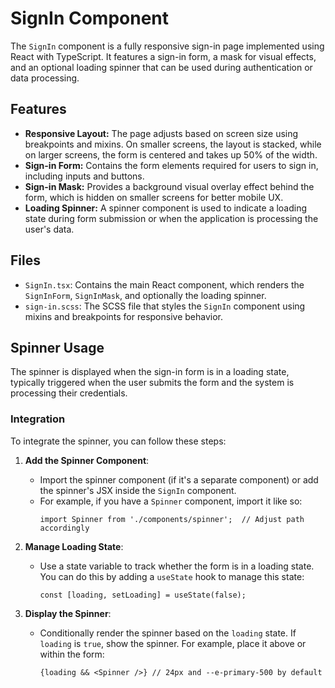 # SignIn Component

The `SignIn` component is a fully responsive sign-in page implemented using React with TypeScript. It features a sign-in form, a mask for visual effects, and an optional loading spinner that can be used during authentication or data processing.

## Features
- **Responsive Layout:** The page adjusts based on screen size using breakpoints and mixins. On smaller screens, the layout is stacked, while on larger screens, the form is centered and takes up 50% of the width.
- **Sign-in Form:** Contains the form elements required for users to sign in, including inputs and buttons.
- **Sign-in Mask:** Provides a background visual overlay effect behind the form, which is hidden on smaller screens for better mobile UX.
- **Loading Spinner:** A spinner component is used to indicate a loading state during form submission or when the application is processing the user's data.

## Files
- `SignIn.tsx`: Contains the main React component, which renders the `SignInForm`, `SignInMask`, and optionally the loading spinner.
- `sign-in.scss`: The SCSS file that styles the `SignIn` component using mixins and breakpoints for responsive behavior.

## Spinner Usage

The spinner is displayed when the sign-in form is in a loading state, typically triggered when the user submits the form and the system is processing their credentials. 

### Integration

To integrate the spinner, you can follow these steps:

1. **Add the Spinner Component**:
   - Import the spinner component (if it's a separate component) or add the spinner's JSX inside the `SignIn` component.
   - For example, if you have a `Spinner` component, import it like so:
     ```tsx
     import Spinner from './components/spinner';  // Adjust path accordingly
     ```

2. **Manage Loading State**:
   - Use a state variable to track whether the form is in a loading state. You can do this by adding a `useState` hook to manage this state:
     ```tsx
     const [loading, setLoading] = useState(false);
     ```

3. **Display the Spinner**:
   - Conditionally render the spinner based on the `loading` state. If `loading` is `true`, show the spinner. For example, place it above or within the form:
     ```tsx
     {loading && <Spinner />} // 24px and --e-primary-500 by default
     ```
